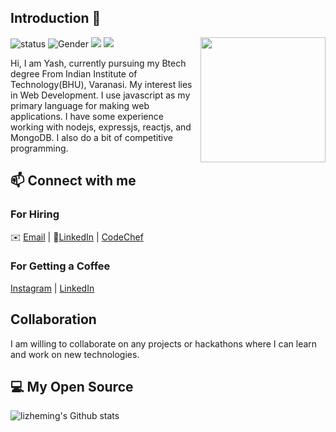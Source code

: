 ## Introduction 👋

<!--https://user-images.githubusercontent.com/5713670/87202985-820dcb80-c2b6-11ea-9f56-7ec461c497c3.gif-->
<img align='right' src='https://octodex.github.com/images/catstello.png' width='200"'>

![status](https://img.shields.io/badge/status-up-brightgreen) ![Gender](https://img.shields.io/badge/gender-%F0%9F%A4%B5-lightgrey) ![](https://img.shields.io/badge/Relationship-Single-red) ![](https://visitor-badge.glitch.me/badge?page_id=github.com/Yash-271120)

Hi, I am Yash, currently pursuing my Btech degree From Indian Institute of Technology(BHU), Varanasi. My interest lies in Web Development. I use javascript as my primary language for making web applications. I have some experience working with nodejs, expressjs, reactjs, and MongoDB. I also do a bit of competitive programming.

## 📫 Connect with me

### For Hiring

✉️ [Email](mailto:yashpatil.yp2711@gmail.com) | 💬[LinkedIn](https://www.linkedin.com/in/yash-patil-3a163519b) | [CodeChef](https://www.codechef.com/users/yash_271120)

### For Getting a Coffee

[Instagram](https://www.instagram.com/_.ya.sh__) | [LinkedIn](https://www.linkedin.com/in/yash-patil-3a163519b)

## Collaboration

I am willing to collaborate on any projects or hackathons where I can learn and work on new technologies.

## 💻 My Open Source

![lizheming's Github stats](https://github-readme-stats.vercel.app/api?username=Yash-271120&show_icons=true)
